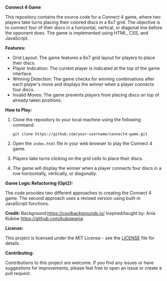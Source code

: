 **Connect 4 Game**

This repository contains the source code for a Connect 4 game, where two players take turns placing their colored discs in a 6x7 grid. The objective is to connect four of their discs in a horizontal, vertical, or diagonal line before the opponent does. The game is implemented using HTML, CSS, and JavaScript.

**Features:**

- Grid Layout: The game features a 6x7 grid layout for players to place their discs.
- Player Indication: The current player is indicated at the top of the game interface.
- Winning Detection: The game checks for winning combinations after each player's move and displays the winner when a player connects four discs.
- Invalid Moves: The game prevents players from placing discs on top of already taken positions.

**How to Play:**

1. Clone the repository to your local machine using the following command:

   ```
   git clone https://github.com/your-username/connect4-game.git
   ```

2. Open the `index.html` file in your web browser to play the Connect 4 game.

3. Players take turns clicking on the grid cells to place their discs.

4. The game will display the winner when a player connects four discs in a row horizontally, vertically, or diagonally.

**Game Logic Refactoring (Opt2):**

The code provides two different approaches to creating the Connect 4 game. The second approach uses a revised version using built-in JavaScript functions.

**Credit:**
Background:https://coolbackgrounds.io/
Inspired/taught by:  Ania Kubów https://github.com/kubowania


**License:**

This project is licensed under the MIT License - see the [LICENSE](LICENSE) file for details.

**Contributing:**

Contributions to this project are welcome. If you find any issues or have suggestions for improvements, please feel free to open an issue or create a pull request.
